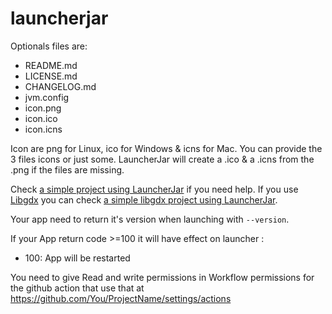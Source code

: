 # launcherjar

Optionals files are:
- README.md
- LICENSE.md
- CHANGELOG.md
- jvm.config
- icon.png
- icon.ico
- icon.icns

Icon are png for Linux, ico for Windows & icns for Mac. You can provide the 3 files icons or just some.
LauncherJar will create a .ico & a .icns from the .png if the files are missing.

Check [a simple project using LauncherJar](https://github.com/HydrolienF/LauncherJarExample) if you need help. If you use [Libgdx](https://libgdx.com/) you can check [a simple libgdx project using LauncherJar](https://github.com/HydrolienF/LauncherJarLibgdxExample).

Your app need to return it's version when launching with `--version`.

If your App return code >=100 it will have effect on launcher :
- 100: App will be restarted

You need to give Read and write permissions in Workflow permissions for the github action that use that at https://github.com/You/ProjectName/settings/actions
